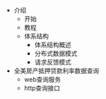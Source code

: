 - 介绍
  - 开始
  - 教程
  - 体系结构
    - 体系结构概述
    - 分布式数据模式
    - 请求反馈模式
- 全美房产抵押贷款利率数据查询
  - web查询服务
  - http查询接口

